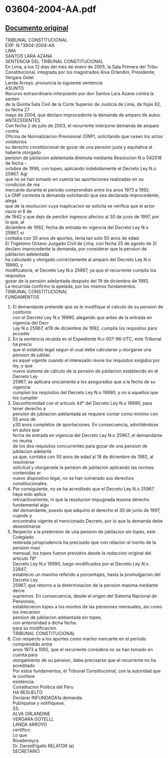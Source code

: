 
03604-2004-AA.pdf
=================
  
[Documento original](https://tc.gob.pe/jurisprudencia/2005/03604-2004-AA.pdf)  
---  
TRIBUNAL CONSTITUCIONAL  
EXP. N.°3604-2004-AA  
LIMA  
SANTOS LARA AZANA  
SENTENCIA DEL TRIBUNAL CONSTITUCIONAL  
En Lima, a los 12 dias del mes de enero de 2005, la Sala Primera del Tribu  
Constitucional, integrada por los magistrados Alva Orlandini, Presidente; Vergara Gotel  
Landa Arroyo, pronuncia la siguiente sentencia  
ASUNTO  
Recurso extraordinario interpuesto por don Santos Lara Azana contra la senten  
de la Quinta Sala Civil de la Corte Superior de Justicia de Lima, de fojas 62, su fecha 27  
mayo de 2004, que declaro improcedente la demanda de amparo de autos.  
ANTECEDENTES  
Con fecha 2 de julio de 2003, el recurrente interpone demanda de amparo contra  
Oficina de Normalizacion Previsional (ONP), solicitando que cesen los actos violatorios  
su derecho constitucional de gozar de una pension justa y equitativa al haberle otorgado  
pension de jubilacion adelantada diminuta mediante Resolucion N.o 042518 de fecha -  
octubre de 1998, con topes, aplicando indebidamente el Decreto Ley N.o 25967. Agi  
que no se han tomado en cuenta las aportaciones realizadas en su condicion de ma  
mercante durante el periodo comprendido entre los anos 1973 a 1992.  
La ONP contesta la demanda solicitando que sea declarada improcedente, alega  
que de la resolucion cuya inaplicacion se solicita se verifica que el actor nacio el 6 de  
de 1942 y que dejo de percibir ingresos afectos al 30 de junio de 1997, por lo que, al  
diciembre de 1992, fecha de entrada en vigencia del Decreto Ley N.o 25967, si  
contaba con 30 anos de aportes, tenia tan solo 50 anos de edad.  
El Trigésimo Octavo Juzgado Civil de Lima, con fecha 25 de agosto de 2(  
declaro improcedente la demanda, por considerar que la pension de jubilacion adelantada  
ha calculado y otorgado correctamente al amparo del Decreto Ley N.o 19990, y  
modificatoria, el Decreto Ley N.o 25967, ya que el recurrente cumplio los requisitos  
gozar de la pension adelantada después del 19 de diciembre de 1992.  
La recurrida confirmo la apelada, por los mismos fundamentos.  
TRIBUNAL CONSTITUCIONAL  
FUNDAMENTOS  
1. El demandante pretende que se le modifique el calculo de su pension de conformi  
con el Decreto Ley N.o 19990, alegando que antes de la entrada en vigencia del Decr  
Ley N.o 25967, el19 de diciembre de 1992, cumplia los requisitos para acceder  
2. En la sentencia recaida en el Expediente N.o 007-96-I/TC, este Tribunal ha precis  
que el estatuto legal segun el cual debe calcularse y otorgarse una pension de jubilac  
es aquel vigente cuando el interesado reune los requisitos exigidos por ley, y que  
nuevo sistema de câlculo de la pension de jubilacion establecido en el Decreto Ley  
25967, se aplicara unicamente a los asegurados que a la fecha de su vigencia  
cumplan los requisitos del Decreto Ley N.o 19990, y no a aquellos que los cumplier  
3. Deconformidad con el articulo 44° del Decreto Ley N.o 19990, para tener derecho a  
pension de jubilacion adelantada se requiere contar como minimo con 55 anos de  
y30 anos completos de aportaciones. En consecuencia, advirtiéndose en autos que  
fecha de entrada en vigencia del Decreto Ley N.o 25967, el demandante no reunia  
de los dos requisitos concurrentes para gozar de una pension de jubilacion adelanta  
ya que, contaba con 50 anos de edad al 18 de diciembre de 1992, al resolverse  
solicitud y otorgarsele la pension de jubilacion aplicando las normas contenidas er  
nuevo dispositivo legal, no se han vulnerado sus derechos constitucionales.  
4. Por consiguiente, no se ha acreditado que el Decreto Ley N.o 25967 haya sido aplica  
retroactivamente, ni que la resolucion impugnada lesione derecho fundamental algu  
del demandante, puesto que adquirio el derecho el 30 de junio de 1997, cuando y  
encontraba vigente el mencionado Decreto, por lo que la demanda debe desestimarse  
5. Respecto a la pretension de una pension de jubilacion sin topes, este Colegiado  
reiterada jurisprudencia ha precisado que con relacion al monto de la pension maxi  
mensual, los topes fueron previstos desde la redaccion original del articulo 78°  
Decreto Ley N.o 19990, luego modificados por el Decreto Ley N.o 22847,  
establecio un maximo referido a porcentajes, hasta la promulgacion del Decreto Ley  
25967, que retorno a la determinacion de la pension maxima mediante decre  
supremos. En consecuencia, desde el origen del Sistema Nacional de Pensiones,  
establecieron topes a los montos de las pensiones mensuales, asi como los mecanisn  
pension de jubilacion adelantada sin topes.  
con anterioridad a dicha fecha.  
para su modificacion.  
TRIBUNAL CONSTITUCIONAL  
6. Con respecto a los aportes como marino mercante en el periodo comprendido entre  
anos 1973 a 1992, que el recurrente considera no se han tomado en cuenta para  
otorgamiento de su pension, debe precisarse que el recurrente no ha acreditado  
Por estos fundamentos, el Tribunal Constitucional, con la autoridad que le confiere  
existencia.  
Constitucion Politica del Peru  
HA RESUELTO  
Declarar INFUNDADA1a demanda.  
Publiquese y notifiquese.  
SS.  
ALVA ORLANDINE  
VERGARA GOTELLL  
LANDA ARROYO  
certifico:  
Lo que  
Rivadeneyra  
Dr. DanietFigallo RELATOR (e)  
SECRETARIO